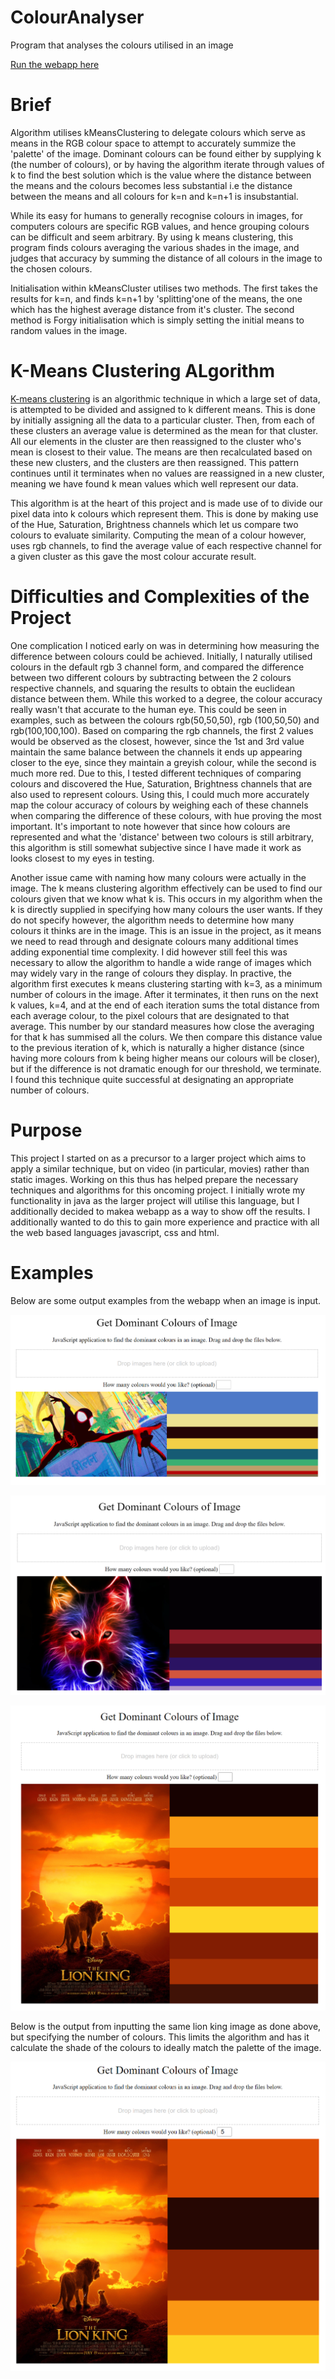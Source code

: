 # ColourAnalyser
Program that analyses the colours utilised in an image

[Run the webapp here](https://ginga17.github.io/ColourAnalyser/)

# Brief

Algorithm utilises kMeansClustering to delegate colours which serve as means in the RGB colour space to attempt to accurately summize the 'palette' of the image. 
Dominant colours can be found either by supplying k (the number of colours), or by having the algorithm iterate through values of k to find the best solution which is the value where the distance between the means and the colours becomes less substantial i.e the distance between the means and all colours for k=n and k=n+1 is insubstantial.

While its easy for humans to generally recognise colours in images, for computers colours are specific RGB values, and hence grouping colours can be difficult and seem arbitrary. By using k means clustering, this program finds colours averaging the various shades in the image, and judges that accuracy by summing the distance of all colours in the image to the chosen colours.

Initialisation within kMeansCluster utilises two methods. The first takes the results for k=n, and finds k=n+1 by 'splitting'one of the means, the one which has the highest average distance from it's cluster. The second method is Forgy initialisation which is simply setting the initial means to random values in the image.

# K-Means Clustering ALgorithm

[K-means clustering](https://en.wikipedia.org/wiki/K-means_clustering) is an algorithmic technique in which a large set of data, is attempted to be divided and assigned to k different means. This is done by initially assigning all the data to a particular cluster. Then, from each of these clusters an average value is determined as the mean for that cluster. All our elements in the cluster are then reassigned to the cluster who's mean is closest to their value. The means are then recalculated based on these new clusters, and the clusters are then reassigned. This pattern continues until it terminates when no values are reassigned in a new cluster, meaning we have found k mean values which well represent our data.

This algorithm is at the heart of this project and is made use of to divide our pixel data into k colours which represent them. This is done by making use of the Hue, Saturation, Brightness channels which let us compare two colours to evaluate similarity. Computing the mean of a colour however, uses rgb channels, to find the average value of each respective channel for a given cluster as this gave the most colour accurate result.

# Difficulties and Complexities of the Project

One complication I noticed early on was in determining how measuring the difference between colours could be achieved. Initially, I naturally utilised colours in the default rgb 3 channel form, and compared the difference between two different colours by subtracting between the 2 colours respective channels, and squaring the results to obtain the euclidean distance between them. While this worked to a degree, the colour accuracy really wasn't that accurate to the human eye. This could be seen in examples, such as between the colours rgb(50,50,50), rgb (100,50,50) and rgb(100,100,100). Based on comparing the rgb channels, the first 2 values would be observed as the closest, however, since the 1st and 3rd value maintain the same balance between the channels it ends up appearing closer to the eye, since they maintain a greyish colour, while the second is much more red. Due to this, I tested different techniques of comparing colours and discovered the Hue, Saturation, Brightness channels that are also used to represent colours. Using this, I could much more accurately map the colour accuracy of colours by weighing each of these channels when comparing the difference of these colours, with hue proving the most important. It's important to note however that since how colours are represented and what the 'distance' between two colours is still arbitrary, this algorithm is still somewhat subjective since I have made it work as looks closest to my eyes in testing.

Another issue came with naming how many colours were actually in the image. The k means clustering algorithm effectively can be used to find our colours given that we know what k is. This occurs in my algorithm when the k is directly supplied in specifying how many colours the user wants. If they do not specify however, the algorithm needs to determine how many colours it thinks are in the image. This is an issue in the project, as it means we need to read through and designate colours many additional times adding exponential time complexity. I did however still feel this was necessary to allow the algorithm to handle a wide range of images which may widely vary in the range of colours they display. In practive, the algorithm first executes k means clustering starting with k=3, as a minimum number of colours in the image. After it terminates, it then runs on the next k values, k=4, and at the end of each iteration sums the total distance from each average colour, to the pixel colours that are designated to that average. This number by our standard measures how close the averaging for that k has summised all the colurs. We then compare this distance value to the previous iteration of k, which is naturally a higher distance (since having more colours from k being higher means our colours will be closer), but if the difference is not dramatic enough for our threshold, we terminate. I found this technique quite successful at designating an appropriate number of colours.

# Purpose

This project I started on as a precursor to a larger project which aims to apply a similar technique, but on video (in particular, movies) rather than static images. Working on this thus has helped prepare the necessary techniques and algorithms for this oncoming project. I initially wrote my functionality in java as the larger project will utilise this language, but I additionally decided to makea webapp as a way to show off the results. I additionally wanted to do this to gain more experience and practice with all the web based languages javascript, css and html.


# Examples

Below are some output examples from the webapp when an image is input.

<kbd>![Spider](https://github.com/Ginga17/ColourAnalyser/blob/master/readmeimgs/spider.png?raw=true)</kbd>

<kbd>![wolf](https://github.com/Ginga17/ColourAnalyser/blob/master/readmeimgs/wolf.png?raw=true)</kbd>

<kbd>![lion](https://github.com/Ginga17/ColourAnalyser/blob/master/readmeimgs/lion.png?raw=true)</kbd>

Below is the output from inputting the same lion king image as done above, but specifying the number of colours. This limits the algorithm and has it calculate the shade of the colours to ideally match the palette of the image.

<kbd>![lion2](https://github.com/Ginga17/ColourAnalyser/blob/master/readmeimgs/lion2.png?raw=true)</kbd>


